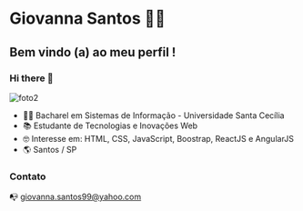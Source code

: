 # Giovanna Santos :woman_technologist:
## Bem vindo (a) ao meu perfil !
### Hi there 👋



![foto2](https://user-images.githubusercontent.com/75698045/111208093-19938e80-85a9-11eb-9b5e-ba23dbb343ad.jpg)



- :woman_student: Bacharel em Sistemas de Informação - Universidade Santa Cecília
- :books: Estudante de Tecnologias e Inovações Web
- :nerd_face: Interesse em: HTML, CSS, JavaScript, Boostrap, ReactJS e AngularJS
- :earth_americas: Santos / SP

### Contato
:mailbox_with_no_mail: giovanna.santos99@yahoo.com


 <!--
**GiovannaSantos99/GiovannaSantos99** is a ✨ _special_ ✨ repository because its `README.md` (this file) appears on your GitHub profile.
-->
